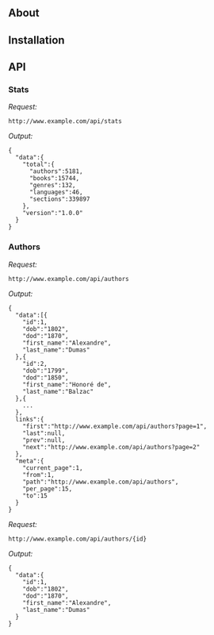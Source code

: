 ## About

## Installation

## API

### Stats

*Request:*

```
http://www.example.com/api/stats
```

*Output:*

```
{
  "data":{
    "total":{
      "authors":5181,
      "books":15744,
      "genres":132,
      "languages":46,
      "sections":339897
    },
    "version":"1.0.0"
  }
}
```

### Authors

*Request:*

```
http://www.example.com/api/authors
```

*Output:*

```
{
  "data":[{
    "id":1,
    "dob":"1802",
    "dod":"1870",
    "first_name":"Alexandre",
    "last_name":"Dumas"
  },{
    "id":2,
    "dob":"1799",
    "dod":"1850",
    "first_name":"Honoré de",
    "last_name":"Balzac"
  },{
    ...
  },
  links":{
    "first":"http://www.example.com/api/authors?page=1",
    "last":null,
    "prev":null,
    "next":"http://www.example.com/api/authors?page=2"
  },
  "meta":{
    "current_page":1,
    "from":1,
    "path":"http://www.example.com/api/authors",
    "per_page":15,
    "to":15
  }
}
```

*Request:*

```
http://www.example.com/api/authors/{id}
```

*Output:*

```
{
  "data":{
    "id":1,
    "dob":"1802",
    "dod":"1870",
    "first_name":"Alexandre",
    "last_name":"Dumas"
  }
}
```
